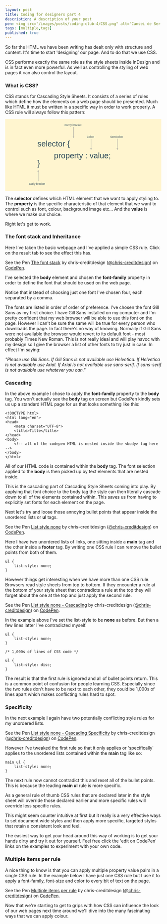 ```yaml
---
layout: post
title: Coding for designers part 4
description: A description of your post
pen: <img src="/images/posts/coding-club-4/CSS.png" alt="Cansei de Ser Sexy."><p>Lets add a touch of style with CSS. Unfortunately it has nothing to do with <a href="http://en.wikipedia.org/wiki/CSS_(band)">this band.</a></p>
tags: [multiple,tags]
published: true
---
```


So far the HTML we have been writing has dealt only with structure and content. It's time to start 'designing' our page. And to do that we use CSS.

CSS performs exactly the same role as the style sheets inside InDesign and is in fact even more powerful. As well as controlling the styling of web pages it can also control the layout. 

### What is CSS?
CSS stands for Cascading Style Sheets. It consists of a series of rules which define how the elements on a web page should be presented. Much like HTML it must be written in a specific way in order to work properly. A CSS rule will always follow this pattern:

<svg x="0px" y="0px" viewBox="0 0 800 367"><style type="text/css">svg {width:100%;max-height:367px}.background-colour{fill:#FFF5CF;}.text-colour{fill:#334D5C;}.text-font{font-family:'Arial';}.text-large{font-size:2.9em;}.text-small{font-size:1em;}.path{fill:none;stroke:#999;stroke-width:1.5;}</style><rect class="background-colour" width="800" height="367" /><text x="304" y="35" class="text-colour text-font text-small">Currly bracket</text><path d="m 350,40 0,50 l-3,0 l3,6 l3,-6 l-3,0" class="path" /><text x="418" y="95" class="text-colour text-font text-small">Colon</text><path d="m 440,100 0,50 l-3,0 l3,6 l3,-6 l-3,0" class="path" /><text x="538" y="95" class="text-colour text-font text-small">Semicolon</text><path d="m 575,100 0,50 l-3,0 l3,6 l3,-6 l-3,0" class="path" /><text x="165" y="140" class="text-colour text-font text-large">selector &#123;</text><text x="250" y="200" class="text-colour text-font text-large">property &#58; value&#59;</text><text x="165" y="240" class="text-colour text-font text-large">&#125;</text><text x="122" y="335" class="text-colour text-font text-small">Curly bracket</text><path d="m 169,317 l0,-50 l-3,0 l3,-6, l3,6 l-3,0" class="path" /></svg>

The <strong>selector</strong> defines which HTML element that we want to apply styling to. The <strong>property</strong> is the specific characteristic of that element that we want to control such as font, colour, background image etc... And the <strong>value</strong> is where we make our choice.

Right let's get to work.

### The font stack and Inheritance

Here I've taken the basic webpage and I've applied a simple CSS rule. Click on the result tab to see the effect this has.

<p data-height="268" data-theme-id="4772" data-slug-hash="1d7c529b7feafc0b20c60d5d353ce8b8" data-default-tab="css" class='codepen'>See the Pen <a href='http://codepen.io/chris-creditdesign/pen/1d7c529b7feafc0b20c60d5d353ce8b8/'>The font stack</a> by chris-creditdesign (<a href='http://codepen.io/chris-creditdesign'>@chris-creditdesign</a>) on <a href='http://codepen.io'>CodePen</a>.</p>

I've selected the <strong>body</strong> element and chosen the <strong>font-family</strong> property in order to define the font that should be used on the web page. 

Notice that instead of choosing just one font I've chosen four, each separated by a comma. 

The fonts are listed in order of order of preference. I've chosen the font Gill Sans as my first choice. I have Gill Sans installed on my computer and I'm pretty confident that my web browser will be able to use this font on the page. However I can't be sure the same will be true for every person who downloads the page. In fact there's no way of knowing. Normally if Gill Sans were not available the browser would revert to its default font - most probably Times New Roman. This is not really ideal and will play havoc with my design so I give the browser a list of other fonts to try just in case. In effect I'm saying:

<em>"Please use Gill Sans. If Gill Sans is not available use Helvetica. If Helvetica is not available use Arial. If Arial is not available use sans-serif. If sans-serif is not available use whatever you can."</em>

### Cascading
In the above example I chose to apply the <strong>font-family</strong> property to the <strong>body</strong> tag. You won't actually see the <strong>body</strong> tag on screen but CodePen kindly sets us up a standard HTML page for us that looks something like this:

	<!DOCTYPE html>
	<html lang="en">
	<head>
		<meta charset="UTF-8">
		<title>Title</title>
	</head>
	<body>
		<!-- all of the codepen HTML is nested inside the <body> tag here  -->
	</body>
	</html>

All of our HTML code is contained within the <strong>body</strong> tag. The font selection applied to the <strong>body</strong> is then picked up by text elements that are nested inside.

This is the cascading part of Cascading Style Sheets coming into play. By applying that font choice to the body tag the style can then literally cascade down to all of the elements contained within. This saves us from having to explicitly set fonts for each element on the page.

Next let's try and loose those annoying bullet points that appear inside the unordered lists or <strong>ul</strong> tags. 

<p data-height="268" data-theme-id="4772" data-slug-hash="28ee6e86d599d752478a72146cdddf04" data-default-tab="result" class='codepen'>See the Pen <a href='http://codepen.io/chris-creditdesign/pen/28ee6e86d599d752478a72146cdddf04/'>List style none</a> by chris-creditdesign (<a href='http://codepen.io/chris-creditdesign'>@chris-creditdesign</a>) on <a href='http://codepen.io'>CodePen</a>.</p>

Here I have two unordered lists of links, one sitting inside a <strong>main</strong> tag and the other inside a <strong>footer</strong> tag. By writing one CSS rule I can remove the bullet points from both of them. 

	ul {
		list-style: none;
	}

However things get interesting when we have more than one CSS rule. Browsers read style sheets from top to bottom. If they encounter a rule at the bottom of your style sheet that contradicts a rule at the top they will forget about the one at the top and just apply the second rule. 

<p data-height="268" data-theme-id="4772" data-slug-hash="3755ecdb7378fca0383aa358bd5a5fb4" data-default-tab="result" class='codepen'>See the Pen <a href='http://codepen.io/chris-creditdesign/pen/3755ecdb7378fca0383aa358bd5a5fb4/'>List style none - Cascading</a> by chris-creditdesign (<a href='http://codepen.io/chris-creditdesign'>@chris-creditdesign</a>) on <a href='http://codepen.io'>CodePen</a>.</p>

In the example above I've set the <storng>list-style</storng> to be <strong>none</strong> as before. But then a few lines latter I've contradicted myself.

	ul {
		list-style: none;
	}

	/* 1,000s of lines of CSS code */

	ul {
		list-style: disc;
	}

The result is that the first rule is ignored and all of bullet points return. This is a common point of confusion for people learning CSS. Especially since the two rules don't have to be next to each other, they could be 1,000s of lines apart which makes conflicting rules hard to spot.

### Specificity

In the next example I again have two potentially conflicting style rules for my unordered lists.

<p data-height="268" data-theme-id="4772" data-slug-hash="44763ba8eb2cdd83ba05638548ec29e9" data-default-tab="css" class='codepen'>See the Pen <a href='http://codepen.io/chris-creditdesign/pen/44763ba8eb2cdd83ba05638548ec29e9/'>List style none - Cascading Specificity</a> by chris-creditdesign (<a href='http://codepen.io/chris-creditdesign'>@chris-creditdesign</a>) on <a href='http://codepen.io'>CodePen</a>.</p>

However I've tweaked the first rule so that it only applies or 'specifically' applies to the unordered lists contained within the <strong>main</strong> tag like so:

	main ul {
		list-style: none;
	}

The next rule now cannot contradict this and reset all of the bullet points. This is because the leading <strong>main ul</strong> rule is more specific.

As a general rule of thumb CSS rules that are declared later in the style sheet will override those declared earlier and more specific rules will override less specific rules.

This might seem counter intuitive at first but it really is a very effective ways to set document wide styles and then apply more specific, targeted styles that retain a consistent look and feel. 

The easiest way to get your head around this way of working is to get your hands dirty and try it out for yourself. Feel free click the 'edit on CodePen' links on the examples to experiment with your own code.

### Multiple items per rule 

A nice thing to know is that you can apply multiple property value pairs in a single CSS rule. In the example below I have just one CSS rule but I use it to apply a font-family, font-size and color to every bit of text on the page.

<p data-height="268" data-theme-id="4772" data-slug-hash="3b5e6295b1a86a2d36df2295db8e62b8" data-default-tab="css" class='codepen'>See the Pen <a href='http://codepen.io/chris-creditdesign/pen/3b5e6295b1a86a2d36df2295db8e62b8/'>Multiple items per rule</a> by chris-creditdesign (<a href='http://codepen.io/chris-creditdesign'>@chris-creditdesign</a>) on <a href='http://codepen.io'>CodePen</a>.</p>
<script async src="//codepen.io/assets/embed/ei.js"></script>

Now that we're starting to get to grips with how CSS can influence the look of our web pages next time around we'll dive into the many fascinating ways that we can apply colour.








